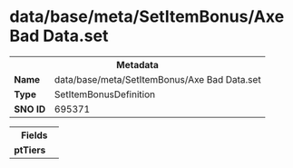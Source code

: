 <h1>data/base/meta/SetItemBonus/Axe Bad Data.set</h1><table><tr><th colspan="100%">Metadata</th></tr><tr><td><b>Name</b></td><td>data/base/meta/SetItemBonus/Axe Bad Data.set</td></tr><tr><td><b>Type</b></td><td>SetItemBonusDefinition</td></tr><tr><td><b>SNO ID</b></td><td>695371</td></tr></table>

<table><tr><th colspan="100%">Fields</th></tr><tr><td><b>ptTiers</b></td><td></td></tr></table>

